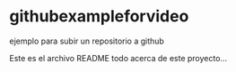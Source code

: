 # githubexampleforvideo
ejemplo para subir un repositorio a github


Este es el archivo README todo acerca de este proyecto...
